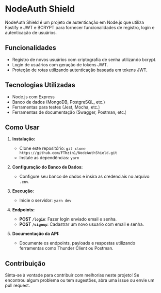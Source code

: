 # NodeAuth Shield

NodeAuth Shield é um projeto de autenticação em Node.js que utiliza Fastify e JWT e BCRYPT para fornecer funcionalidades de registro, login e autenticação de usuários.

## Funcionalidades

- Registro de novos usuários com criptografia de senha utilizando bcrypt.
- Login de usuários com geração de tokens JWT.
- Proteção de rotas utilizando autenticação baseada em tokens JWT.

## Tecnologias Utilizadas

- Node.js com Express
- Banco de dados (MongoDB, PostgreSQL, etc.)
- Ferramentas para testes (Jest, Mocha, etc.)
- Ferramentas de documentação (Swagger, Postman, etc.)

## Como Usar

1. **Instalação:**
   - Clone este repositório: `git clone https://github.com/FThzin1/NodeAuthShield.git`
   - Instale as dependências: `yarn`

2. **Configuração do Banco de Dados:**
   - Configure seu banco de dados e insira as credenciais no arquivo `.env`.

3. **Execução:**
   - Inicie o servidor: `yarn dev`

4. **Endpoints:**
   - **POST `/login`**: Fazer login enviado email e senha.
   - **POST `/signup`**: Cadastrar um novo usuario com email e senha.

5. **Documentação da API:**
   - Documente os endpoints, payloads e respostas utilizando ferramentas como Thunder Client ou Postman.

## Contribuição

Sinta-se à vontade para contribuir com melhorias neste projeto! Se encontrou algum problema ou tem sugestões, abra uma issue ou envie um pull request.
